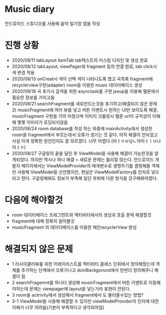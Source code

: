# Music diary
안드로이드 스튜디오를 사용해 음악 일기장 앱을 작성

# 진행 상황
- 2020/08/11 tabLayout itemTab tab텍스트의 커스텀 디자인 및 생성 완료 
- 2020/08/12 tabLayout, viewPager와 fragment 등의 연결 완료, tab click시 색 변경 적용
- 2020/08/13 onCreat시 색이 선택 색이 나타나도록 했고 곡목록 fragment에 recyclerview구현(adapter) room을 이용한 music 데이터베이스 생성
- 2020/08/18 곡 추가시 검색을 위한 asynctask를 구현 jsoup을 이용해 멜론에서 필요한 정보를 가지고옴
- 2020/08/21 searchFragment를 새로만드는것을 포기하고(해결되지 않은 문제2) musicFragment에 여러 뷰를 넣고 버튼 이벤트시 원하는 UI만 보이도록 해결, musicFragment 구현을 거의 마쳤으며 이미지 크롤링시 멜론 url이 규칙성이 이해해 몇몇 이미지가 로딩되지않음
- 2020/08/24 room database를 작성 하는 와중에 mainActivity에서 생성한 room을 fragment에서 부르는데서 오류가 생기는 것 같다. 아직 해결이 안되었고 사실 이게 정확한 원인인지도 잘 모르겠다. 너무 어렵다.(아ㅏㅇㅁ낭ㄴ마아ㅏㅣㅁ나아ㅏㅇ)
- 2020/08/27 구글링의 끝을 달린 후 ViewModel을 사용해 해결이 가능한것을 알게되었다. 하지만 역시나 하나 해결 = 새로운 문제는 틀리질 않는다. 안드로이드 개발자 페이지에서는 ViewModelProvider의 매개변수로 생명주기를 결정해줄 객체만 사용해 ViewModel을 선언했지만, 현실은 ViewModelFactory를 인자로 넣으라고 한다. 구글링해봐도 정보가 부족해 일단 후퇴해 다른 방식을 강구해봐야겠다.
# 다음에 해야할것
- room 데이터베이스 프레그먼트와 엑티비티에서의 생성과 호출 문제 해결할것
- fragment에 대해 정확히 알아볼것
- musicFragment 의 데이터베이스를 이용한 메인recyclerView 완성
# 해결되지 않은 문제
- 1 리사이클러뷰를 위한 어레이리스트를 엑티비티 클래스 단위에서 정의해줬는데 객체를 추가하는 단계에서 오류가나고 doinBackgorund에서 한번더 정의해주니 해결이 됨
- 2 searchFragemnt를 하나더 생성해 musicFragment에서 버튼 이벤트로 이동해야하는데 문제는 viewpager에 layout을 넣는거라 표현이 안된다.
- 3 room을 actrivity에서 생성해서 fragment에서 도 불러올수있는 방법?
 - 3-1 ViewModel을 사용해 해결할 수 있지만 viewModelProvider의 인자에 대한 이해가 너무 어려움(기본이 부족하다고 생각되어짐) 

